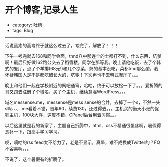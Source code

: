 # 开个博客,记录人生
- category: 吐槽
- tags: Blog

---

话说蛋疼的高考终于就这么过去了，考完了，解放了！！！

下午一考完就去168和同学会面，tnnd八中那连个的士都打不到，什么东西，坑爹啊！最后只好做162路公交去了稻香楼，同学在那等我。晚上请他吃饭，去了个韩式的餐厅，点了个羊排(68元!)和几个凉菜，妈的基本没吃，菜都tmd那么酸，我怀疑韩国人是不是都吃醋长大的，坑爹！下次再也不去韩式餐厅了。。。

晚上和他们一起在学校附近的网吧通宵，哈哈，终于可以放松一下了。。。爱折腾的哥又跑去注册了个域名，买了个主机，继续意淫WordPress。。。

域名messense.me，messense是mess sense的合并，去掉了一个s，不然一头s啊、、、.me看着不错，首年60，续费130，还过得去。。。主机买的衡天小张的促销主机，100块大洋，速度不错，CPanel后台用着习惯。。。

以后这里就是我的新家了，主题自己折腾中，html、css不精通很蛋疼啊，暑假得恶补一下，跟高手学习学习。

哎，嘀咕的rss feed太不给力了，老是不显示，真晕，难不成换成Twitter的？FQ不容易啊。。。

不说了，这个暑假有的折腾了。
